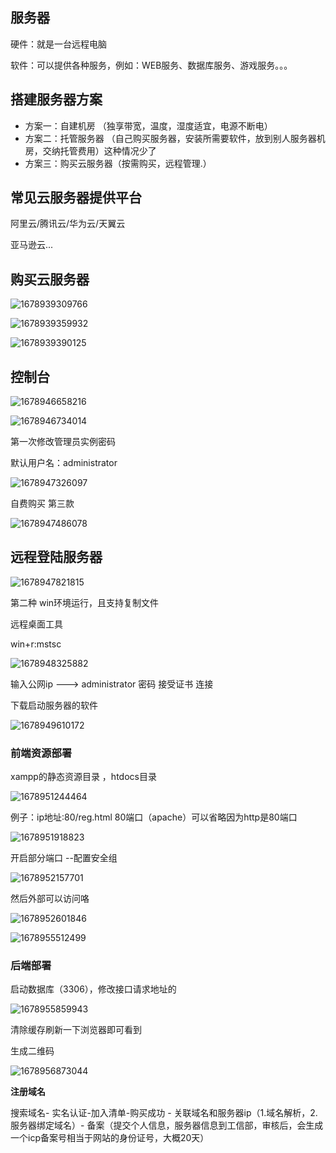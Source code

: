 ## 服务器

硬件：就是一台远程电脑

软件：可以提供各种服务，例如：WEB服务、数据库服务、游戏服务。。。

## 搭建服务器方案

* 方案一：自建机房 （独享带宽，温度，湿度适宜，电源不断电）
* 方案二：托管服务器 （自己购买服务器，安装所需要软件，放到别人服务器机房，交纳托管费用）这种情况少了
* 方案三：购买云服务器（按需购买，远程管理.）

## 常见云服务器提供平台

阿里云/腾讯云/华为云/天翼云

亚马逊云...

## 购买云服务器

![1678939309766](https://raw.githubusercontent.com/zhanghaooss/clouding/master/img/1678939309766.png)

![1678939359932](https://raw.githubusercontent.com/zhanghaooss/clouding/master/img/1678939359932.png)

![1678939390125](https://raw.githubusercontent.com/zhanghaooss/clouding/master/img/1678939390125.png)

## 控制台

![1678946658216](https://raw.githubusercontent.com/zhanghaooss/clouding/master/img/1678946658216.png)

![1678946734014](https://raw.githubusercontent.com/zhanghaooss/clouding/master/img/1678946734014.png)

第一次修改管理员实例密码

默认用户名：administrator

![1678947326097](https://raw.githubusercontent.com/zhanghaooss/clouding/master/img/1678947326097.png)

自费购买  第三款

![1678947486078](https://raw.githubusercontent.com/zhanghaooss/clouding/master/img/1678947486078.png)

## 远程登陆服务器

![1678947821815](https://raw.githubusercontent.com/zhanghaooss/clouding/master/img/1678947821815.png)

第二种 win环境运行，且支持复制文件

远程桌面工具

win+r:mstsc

![1678948325882](https://raw.githubusercontent.com/zhanghaooss/clouding/master/img/1678948325882.png)

输入公网ip   ---> administrator  密码 接受证书  连接

下载启动服务器的软件    

![1678949610172](https://raw.githubusercontent.com/zhanghaooss/clouding/master/img/1678949610172.png)

### 前端资源部署

xampp的静态资源目录 ，htdocs目录

![1678951244464](https://raw.githubusercontent.com/zhanghaooss/clouding/master/img/1678951244464.png)

例子：ip地址:80/reg.html   80端口（apache）可以省略因为http是80端口

![1678951918823](https://raw.githubusercontent.com/zhanghaooss/clouding/master/img/1678951918823.png)

开启部分端口 --配置安全组

![1678952157701](https://raw.githubusercontent.com/zhanghaooss/clouding/master/img/1678952157701.png)

然后外部可以访问咯

![1678952601846](https://raw.githubusercontent.com/zhanghaooss/clouding/master/img/1678952601846.png)

![1678955512499](https://raw.githubusercontent.com/zhanghaooss/clouding/master/img/1678955512499.png)

### 后端部署

启动数据库（3306），修改接口请求地址的

![1678955859943](https://raw.githubusercontent.com/zhanghaooss/clouding/master/img/1678955859943.png)

清除缓存刷新一下浏览器即可看到

生成二维码

![1678956873044](https://raw.githubusercontent.com/zhanghaooss/clouding/master/img/1678956873044.png)

**注册域名**

搜索域名- 实名认证-加入清单-购买成功 - 关联域名和服务器ip（1.域名解析，2.服务器绑定域名）- 备案（提交个人信息，服务器信息到工信部，审核后，会生成一个icp备案号相当于网站的身份证号，大概20天）